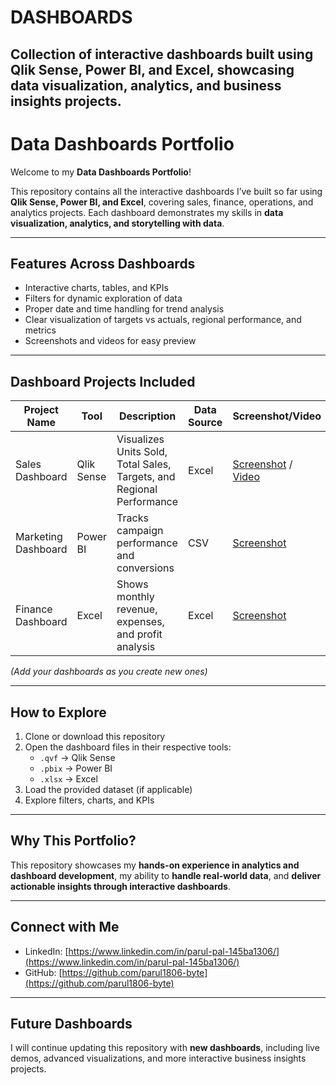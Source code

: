 # DASHBOARDS
Collection of interactive dashboards built using Qlik Sense, Power BI, and Excel, showcasing data visualization, analytics, and business insights projects.
---
# Data Dashboards Portfolio

Welcome to my **Data Dashboards Portfolio**!  

This repository contains all the interactive dashboards I’ve built so far using **Qlik Sense, Power BI, and Excel**, covering sales, finance, operations, and analytics projects. Each dashboard demonstrates my skills in **data visualization, analytics, and storytelling with data**.

---

## **Features Across Dashboards**
- Interactive charts, tables, and KPIs  
- Filters for dynamic exploration of data  
- Proper date and time handling for trend analysis  
- Clear visualization of targets vs actuals, regional performance, and metrics  
- Screenshots and videos for easy preview  

---

## **Dashboard Projects Included**
| Project Name | Tool | Description | Data Source | Screenshot/Video |
|--------------|------|-------------|-------------|----------------|
| Sales Dashboard | Qlik Sense | Visualizes Units Sold, Total Sales, Targets, and Regional Performance | Excel | [Screenshot](screenshots/sales_dashboard.png) / [Video](videos/sales_dashboard.mp4) |
| Marketing Dashboard | Power BI | Tracks campaign performance and conversions | CSV | [Screenshot](screenshots/marketing_dashboard.png) |
| Finance Dashboard | Excel | Shows monthly revenue, expenses, and profit analysis | Excel | [Screenshot](screenshots/finance_dashboard.png) |

*(Add your dashboards as you create new ones)*

---

## **How to Explore**
1. Clone or download this repository  
2. Open the dashboard files in their respective tools:  
   - `.qvf` → Qlik Sense  
   - `.pbix` → Power BI  
   - `.xlsx` → Excel  
3. Load the provided dataset (if applicable)  
4. Explore filters, charts, and KPIs  

---

## **Why This Portfolio?**
This repository showcases my **hands-on experience in analytics and dashboard development**, my ability to **handle real-world data**, and **deliver actionable insights through interactive dashboards**.  

---

## **Connect with Me**
- LinkedIn: [https://www.linkedin.com/in/parul-pal-145ba1306/](https://www.linkedin.com/in/parul-pal-145ba1306/)  
- GitHub: [https://github.com/parul1806-byte](https://github.com/parul1806-byte)  

---

## **Future Dashboards**
I will continue updating this repository with **new dashboards**, including live demos, advanced visualizations, and more interactive business insights projects.  


